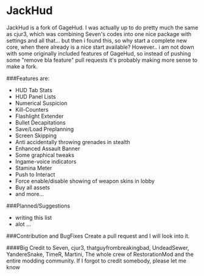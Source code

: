 # JackHud
JackHud is a fork of GageHud.
I was actually up to do pretty much the same as cjur3, which was combining Seven's codes into one nice package with settings and all that... but then i found this, so why start a complete new core, when there already is a nice start available?
However.. i am not down with some originally included features of GageHud, so instead of pushing some "remove bla feature" pull requests it's probably making more sense to make a fork.

###Features are:
* HUD Tab Stats
* HUD Panel Lists
* Numerical Suspicion
* Kill-Counters
* Flashlight Extender
* Bullet Decapitations
* Save/Load Preplanning
* Screen Skipping
* Anti accidentally throwing grenades in stealth
* Enhanced Assault Banner
* Some graphical tweaks
* Ingame-voice indicators
* Stamina Meter
* Push to Interact
* Force enable/disable showing of weapon skins in lobby
* Buy all assets
* and more...

###Planned/Suggestions
* writing this list
* alot ...

###Contribution and BugFixes
Create a pull request and I will look into it.

####Big Credit to Seven, cjur3, thatguyfrombreakingbad, UndeadSewer, YandereSnake, TimeR, Martini, The whole crew of RestorationMod and the entire modding community. If I forgot to credit somebody, please let me know
